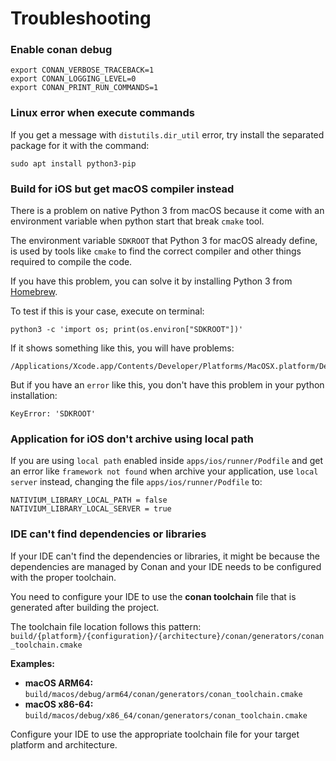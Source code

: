 # Troubleshooting

### Enable conan debug

```
export CONAN_VERBOSE_TRACEBACK=1
export CONAN_LOGGING_LEVEL=0
export CONAN_PRINT_RUN_COMMANDS=1
```

### Linux error when execute commands

If you get a message with `distutils.dir_util` error, try install the separated package for it with the command:

```
sudo apt install python3-pip
```

### Build for iOS but get macOS compiler instead

There is a problem on native Python 3 from macOS because it come with an environment variable when python start that break `cmake` tool.

The environment variable `SDKROOT` that Python 3 for macOS already define, is used by tools like `cmake` to find the correct compiler and other things required to compile the code.

If you have this problem, you can solve it by installing Python 3 from [Homebrew](https://brew.sh/).

To test if this is your case, execute on terminal:

```
python3 -c 'import os; print(os.environ["SDKROOT"])'
```

If it shows something like this, you will have problems:

```
/Applications/Xcode.app/Contents/Developer/Platforms/MacOSX.platform/Developer/SDKs/MacOSX.sdk
```

But if you have an `error` like this, you don't have this problem in your python installation:

```
KeyError: 'SDKROOT'
```

### Application for iOS don't archive using local path

If you are using `local path` enabled inside `apps/ios/runner/Podfile` and get an error like `framework not found` when archive your application, use `local server` instead, changing the file `apps/ios/runner/Podfile` to:

```
NATIVIUM_LIBRARY_LOCAL_PATH = false
NATIVIUM_LIBRARY_LOCAL_SERVER = true
```

### IDE can't find dependencies or libraries

If your IDE can't find the dependencies or libraries, it might be because the dependencies are managed by Conan and your IDE needs to be configured with the proper toolchain.

You need to configure your IDE to use the **conan toolchain** file that is generated after building the project.

The toolchain file location follows this pattern:
`build/{platform}/{configuration}/{architecture}/conan/generators/conan_toolchain.cmake`

**Examples:**

- **macOS ARM64:** `build/macos/debug/arm64/conan/generators/conan_toolchain.cmake`
- **macOS x86-64:** `build/macos/debug/x86_64/conan/generators/conan_toolchain.cmake`

Configure your IDE to use the appropriate toolchain file for your target platform and architecture.
